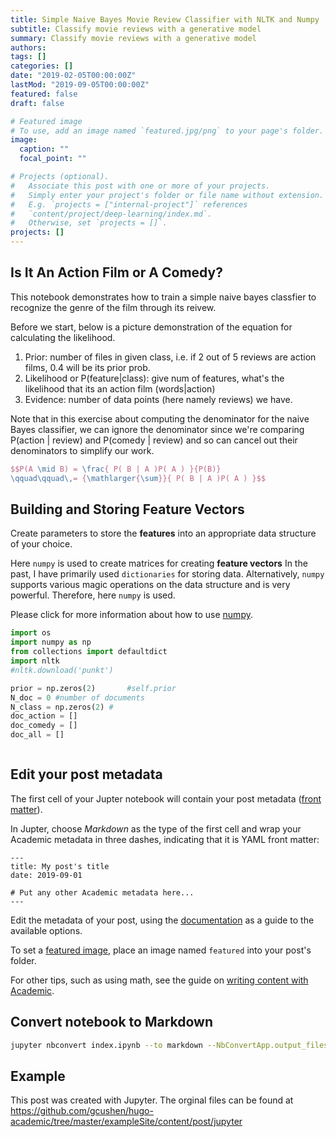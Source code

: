 ```yaml
---
title: Simple Naive Bayes Movie Review Classifier with NLTK and Numpy
subtitle: Classify movie reviews with a generative model
summary: Classify movie reviews with a generative model
authors:
tags: []
categories: []
date: "2019-02-05T00:00:00Z"
lastMod: "2019-09-05T00:00:00Z"
featured: false
draft: false

# Featured image
# To use, add an image named `featured.jpg/png` to your page's folder. 
image:
  caption: ""
  focal_point: ""

# Projects (optional).
#   Associate this post with one or more of your projects.
#   Simply enter your project's folder or file name without extension.
#   E.g. `projects = ["internal-project"]` references 
#   `content/project/deep-learning/index.md`.
#   Otherwise, set `projects = []`.
projects: []
---
```

## Is It An Action Film or A Comedy?

This notebook demonstrates how to train a simple naive bayes classfier to recognize the genre of the film through its reivew. 

Before we start, below is a picture demonstration of the equation for calculating the likelihood.
1. Prior: number of files in given class, i.e. if 2 out of 5 reviews are action films, 0.4 will be its prior prob.
2. Likelihood or P(feature|class): give num of features, what's the likelihood that its an action film (words|action)
3. Evidence: number of data points (here namely reviews) we have. 

Note that in this exercise about computing the denominator for the naive Bayes classifier, we can ignore the denominator since we're comparing P(action | review) and P(comedy | review) and so can cancel out their denominators to simplify our work.

```tex
$$P(A \mid B) = \frac{ P( B | A )P( A ) }{P(B)}
\qquad\qquad\,= {\mathlarger{‎‎\sum}}{ P( B | A )P( A ) }$$
```
## Building and Storing Feature Vectors

Create parameters to store the **features** into an appropriate data structure of your choice. 

Here `numpy` is used to create matrices for creating **feature vectors**
In the past, I have primarily used `dictionaries` for storing data. Alternatively, `numpy` supports various magic operations on the data structure and is very powerful. Therefore, here `numpy` is used.

Please click for more information about how to use [numpy](https://cs231n.github.io/python-numpy-tutorial/).




```python
import os
import numpy as np
from collections import defaultdict
import nltk
#nltk.download('punkt')

prior = np.zeros(2)       #self.prior
N_doc = 0 #number of documents
N_class = np.zeros(2) #
doc_action = []
doc_comedy = []
doc_all = []
```


```python

```

## Edit your post metadata

The first cell of your Jupter notebook will contain your post metadata ([front matter](https://sourcethemes.com/academic/docs/front-matter/)).

In Jupter, choose _Markdown_ as the type of the first cell and wrap your Academic metadata in three dashes, indicating that it is YAML front matter: 

```
---
title: My post's title
date: 2019-09-01

# Put any other Academic metadata here...
---
```

Edit the metadata of your post, using the [documentation](https://sourcethemes.com/academic/docs/managing-content) as a guide to the available options.

To set a [featured image](https://sourcethemes.com/academic/docs/managing-content/#featured-image), place an image named `featured` into your post's folder.

For other tips, such as using math, see the guide on [writing content with Academic](https://sourcethemes.com/academic/docs/writing-markdown-latex/). 

## Convert notebook to Markdown

```bash
jupyter nbconvert index.ipynb --to markdown --NbConvertApp.output_files_dir=.
```

## Example

This post was created with Jupyter. The orginal files can be found at https://github.com/gcushen/hugo-academic/tree/master/exampleSite/content/post/jupyter
